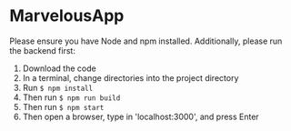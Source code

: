 # MarvelousApp

Please ensure you have Node and npm installed. Additionally, please run the backend first:

1) Download the code
2) In a terminal, change directories into the project directory
3) Run `$ npm install`
4) Then run `$ npm run build`
5) Then run `$ npm start`
6) Then open a browser, type in 'localhost:3000', and press Enter
